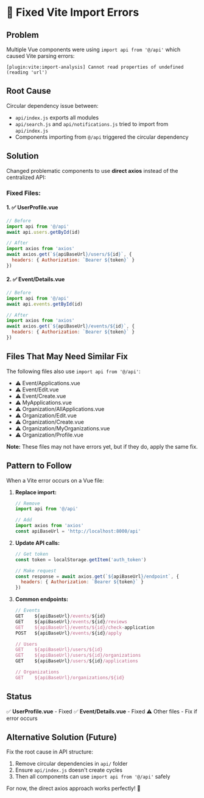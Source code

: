 # 🐛 Fixed Vite Import Errors

## Problem
Multiple Vue components were using `import api from '@/api'` which caused Vite parsing errors:
```
[plugin:vite:import-analysis] Cannot read properties of undefined (reading 'url')
```

## Root Cause
Circular dependency issue between:
- `api/index.js` exports all modules
- `api/search.js` and `api/notifications.js` tried to import from `api/index.js`
- Components importing from `@/api` triggered the circular dependency

## Solution
Changed problematic components to use **direct axios** instead of the centralized API:

### Fixed Files:

#### 1. ✅ UserProfile.vue
```javascript
// Before
import api from '@/api'
await api.users.getById(id)

// After
import axios from 'axios'
await axios.get(`${apiBaseUrl}/users/${id}`, {
  headers: { Authorization: `Bearer ${token}` }
})
```

#### 2. ✅ Event/Details.vue
```javascript
// Before
import api from '@/api'
await api.events.getById(id)

// After
import axios from 'axios'
await axios.get(`${apiBaseUrl}/events/${id}`, {
  headers: { Authorization: `Bearer ${token}` }
})
```

## Files That May Need Similar Fix

The following files also use `import api from '@/api'`:
- ⚠️ Event/Applications.vue
- ⚠️ Event/Edit.vue
- ⚠️ Event/Create.vue
- ⚠️ MyApplications.vue
- ⚠️ Organization/AllApplications.vue
- ⚠️ Organization/Edit.vue
- ⚠️ Organization/Create.vue
- ⚠️ Organization/MyOrganizations.vue
- ⚠️ Organization/Profile.vue

**Note:** These files may not have errors yet, but if they do, apply the same fix.

## Pattern to Follow

When a Vite error occurs on a Vue file:

1. **Replace import:**
   ```javascript
   // Remove
   import api from '@/api'
   
   // Add
   import axios from 'axios'
   const apiBaseUrl = 'http://localhost:8000/api'
   ```

2. **Update API calls:**
   ```javascript
   // Get token
   const token = localStorage.getItem('auth_token')
   
   // Make request
   const response = await axios.get(`${apiBaseUrl}/endpoint`, {
     headers: { Authorization: `Bearer ${token}` }
   })
   ```

3. **Common endpoints:**
   ```javascript
   // Events
   GET    ${apiBaseUrl}/events/${id}
   GET    ${apiBaseUrl}/events/${id}/reviews
   GET    ${apiBaseUrl}/events/${id}/check-application
   POST   ${apiBaseUrl}/events/${id}/apply
   
   // Users
   GET    ${apiBaseUrl}/users/${id}
   GET    ${apiBaseUrl}/users/${id}/organizations
   GET    ${apiBaseUrl}/users/${id}/applications
   
   // Organizations
   GET    ${apiBaseUrl}/organizations/${id}
   ```

## Status

✅ **UserProfile.vue** - Fixed
✅ **Event/Details.vue** - Fixed
⚠️ Other files - Fix if error occurs

## Alternative Solution (Future)

Fix the root cause in API structure:
1. Remove circular dependencies in `api/` folder
2. Ensure `api/index.js` doesn't create cycles
3. Then all components can use `import api from '@/api'` safely

For now, the direct axios approach works perfectly! 🎉
